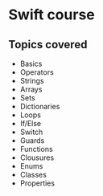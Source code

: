 # Swift course

## Topics covered
- Basics
- Operators
- Strings
- Arrays
- Sets
- Dictionaries
- Loops
- If/Else
- Switch
- Guards
- Functions
- Clousures
- Enums
- Classes
- Properties